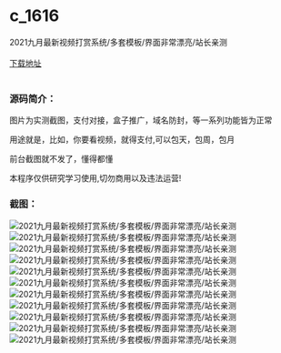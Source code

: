 # c_1616
2021九月最新视频打赏系统/多套模板/界面非常漂亮/站长亲测
<br/></br>
[下载地址](https://www.uuid2.com/1616.html "下载地址")
<br/></br>
<h3>源码简介：</h3>
<p>图片为实测截图，支付对接，盒子推广，域名防封，等一系列功能皆为正常<p>
<p>用途就是，比如，你要看视频，就得支付,可以包天，包周，包月<p>
<p>前台截图就不发了，懂得都懂<p>
<p>本程序仅供研究学习使用,切勿商用以及违法运营!<p>
<h3>截图：</h3>
<img src="https://www.uuid2.com/wp-content/uploads/img/uimage/3721632106541.png" alt="2021九月最新视频打赏系统/多套模板/界面非常漂亮/站长亲测"><img src="https://www.uuid2.com/wp-content/uploads/img/uimage/53601632106546.png" alt="2021九月最新视频打赏系统/多套模板/界面非常漂亮/站长亲测"><img src="https://www.uuid2.com/wp-content/uploads/img/uimage/16261632106550.png" alt="2021九月最新视频打赏系统/多套模板/界面非常漂亮/站长亲测"><img src="https://www.uuid2.com/wp-content/uploads/img/uimage/33961632106554.png" alt="2021九月最新视频打赏系统/多套模板/界面非常漂亮/站长亲测"><img src="https://www.uuid2.com/wp-content/uploads/img/uimage/39251632106556.png" alt="2021九月最新视频打赏系统/多套模板/界面非常漂亮/站长亲测"><img src="https://www.uuid2.com/wp-content/uploads/img/uimage/62741632106558.png" alt="2021九月最新视频打赏系统/多套模板/界面非常漂亮/站长亲测"><img src="https://www.uuid2.com/wp-content/uploads/img/uimage/92031632106560.png" alt="2021九月最新视频打赏系统/多套模板/界面非常漂亮/站长亲测"><img src="https://www.uuid2.com/wp-content/uploads/img/uimage/75911632106562.png" alt="2021九月最新视频打赏系统/多套模板/界面非常漂亮/站长亲测"><img src="https://www.uuid2.com/wp-content/uploads/img/uimage/72441632106564.png" alt="2021九月最新视频打赏系统/多套模板/界面非常漂亮/站长亲测"><img src="https://www.uuid2.com/wp-content/uploads/img/uimage/93891632106566.png" alt="2021九月最新视频打赏系统/多套模板/界面非常漂亮/站长亲测"><img src="https://www.uuid2.com/wp-content/uploads/img/uimage/92471632106568.png" alt="2021九月最新视频打赏系统/多套模板/界面非常漂亮/站长亲测">
